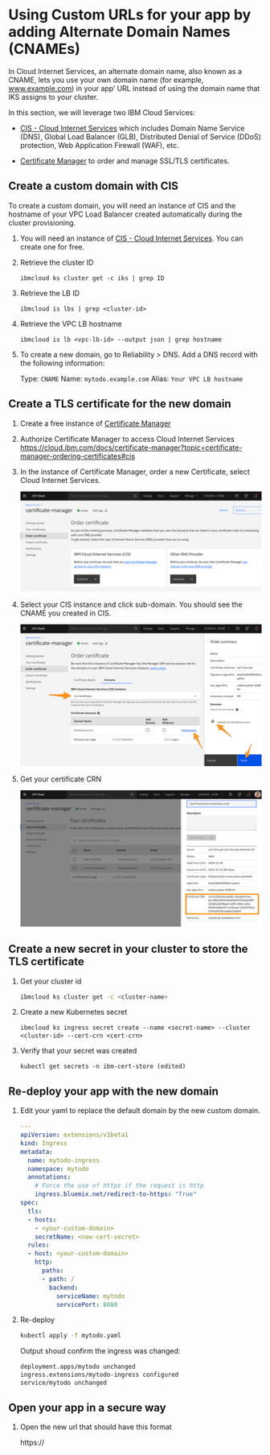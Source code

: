 # Using Custom URLs for your app by adding Alternate Domain Names (CNAMEs)

In Cloud Internet Services, an alternate domain name, also known as a CNAME, lets you use your own domain name (for example, www.example.com) in your app’ URL instead of using the domain name that IKS assigns to your cluster.

In this section, we will leverage two IBM Cloud Services:
* [CIS - Cloud Internet Services](https://cloud.ibm.com/catalog/services/internet-services) which includes Domain Name Service (DNS), Global Load Balancer (GLB), Distributed Denial of Service (DDoS) protection, Web Application Firewall (WAF), etc.

* [Certificate Manager](https://cloud.ibm.com/catalog/services/certificate-manager) to order and manage SSL/TLS certificates.

## Create a custom domain with CIS

To create a custom domain, you will need an instance of CIS and the hostname of your VPC Load Balancer created automatically during the cluster provisioning.

1. You will need an instance of [CIS - Cloud Internet Services](https://cloud.ibm.com/catalog/services/internet-services). You can create one for free.

1. Retrieve the cluster ID

    ```
    ibmcloud ks cluster get -c iks | grep ID
    ```

1. Retrieve the LB ID

    ```
    ibmcloud is lbs | grep <cluster-id>
    ```

1. Retrieve the VPC LB hostname

    ```
    ibmcloud is lb <vpc-lb-id> --output json | grep hostname
    ```

1. To create a new domain, go to Reliability > DNS. Add a DNS record with the following information:

    Type:  `CNAME`
    Name:  `mytodo.example.com`
    Alias: `Your VPC LB hostname`


## Create a TLS certificate for the new domain

1. Create a free instance of [Certificate Manager](https://cloud.ibm.com/catalog/services/certificate-manager)

1. Authorize Certificate Manager to access Cloud Internet Services
https://cloud.ibm.com/docs/certificate-manager?topic=certificate-manager-ordering-certificates#cis

1. In the instance of Certificate Manager, order a new Certificate, select Cloud Internet Services.

    ![](./images/cert-mgr.png)

1. Select your CIS instance and click sub-domain. You should see the CNAME you created in CIS.

    ![](./images/cert-mgr-order.png)

1. Get your certificate CRN

    ![](./images/cert-mgr-crn.png)


## Create a new secret in your cluster to store the TLS certificate

1. Get your cluster id

    ```sh
    ibmcloud ks cluster get -c <cluster-name>
    ```

1. Create a new Kubernetes secret

    ```
    ibmcloud ks ingress secret create --name <secret-name> --cluster <cluster-id> --cert-crn <cert-crn>
    ```

1. Verify that your secret was created

    ```
    kubectl get secrets -n ibm-cert-store (edited)
    ```

## Re-deploy your app with the new domain

1. Edit your yaml to replace the default domain by the new custom domain.

    ```yaml
    ---
    apiVersion: extensions/v1beta1
    kind: Ingress
    metadata:
      name: mytodo-ingress
      namespace: mytodo
      annotations:
        # Force the use of https if the request is http
        ingress.bluemix.net/redirect-to-https: "True"
    spec:
      tls:
      - hosts:
        - <your-custom-domain>
        secretName: <new-cert-secret>
      rules:
      - host: <your-custom-domain>
        http:
          paths:
          - path: /
            backend:
              serviceName: mytodo
              servicePort: 8080
    ```

1. Re-deploy

    ```sh
    kubectl apply -f mytodo.yaml
    ```

    Output shoud confirm the ingress was changed:
    ```
    deployment.apps/mytodo unchanged
    ingress.extensions/mytodo-ingress configured
    service/mytodo unchanged
    ```

## Open your app in a secure way

1. Open the new url that should have this format

    https://<your-custom-domain>